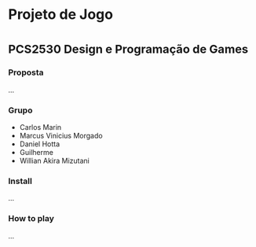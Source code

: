 
# Projeto de Jogo
# <small>PCS2530 Design e Programação de Games</small>


### Proposta

...

### Grupo

+ Carlos Marin
+ Marcus Vinicius Morgado
+ Daniel Hotta
+ Guilherme
+ Willian Akira Mizutani

### Install

...

### How to play

...

